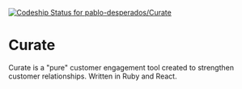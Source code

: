 [![Codeship Status for pablo-desperados/Curate](https://app.codeship.com/projects/651b83a0-8f76-0137-ff27-3e651be3cb93/status?branch=master)](https://app.codeship.com/projects/355925)
# Curate

Curate is a "pure" customer engagement tool created to strengthen customer relationships. Written in Ruby and React.
